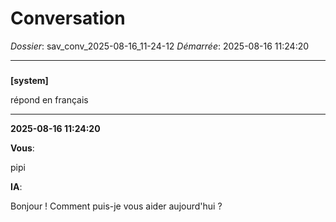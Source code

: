 # Conversation
_Dossier_: sav_conv_2025-08-16_11-24-12
_Démarrée_: 2025-08-16 11:24:20

---

###   
**[system]**


répond en français


---
**2025-08-16 11:24:20**

**Vous**:

pipi

**IA**:

Bonjour ! Comment puis-je vous aider aujourd'hui ?
